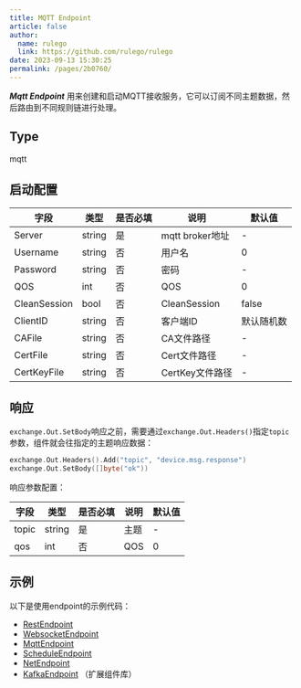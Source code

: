 ```yaml
---
title: MQTT Endpoint
article: false
author: 
  name: rulego
  link: https://github.com/rulego/rulego
date: 2023-09-13 15:30:25
permalink: /pages/2b0760/
---
```



***Mqtt Endpoint*** 用来创建和启动MQTT接收服务，它可以订阅不同主题数据，然后路由到不同规则链进行处理。

## Type

mqtt

## 启动配置

| 字段           | 类型     | 是否必填 | 说明            | 默认值   |
|--------------|--------|------|---------------|-------|
| Server       | string | 是    | mqtt broker地址 | -     |
| Username     | string | 否    | 用户名           | 0     |
| Password     | string | 否    | 密码            | -     |
| QOS          | int    | 否    | QOS           | 0     |
| CleanSession | bool   | 否    | CleanSession  | false |
| ClientID     | string | 否    | 客户端ID         | 默认随机数 |
| CAFile       | string | 否    | CA文件路径        | -     |
| CertFile     | string | 否    | Cert文件路径      | -     |
| CertKeyFile  | string | 否    | CertKey文件路径   | -     |

## 响应

`exchange.Out.SetBody`响应之前，需要通过`exchange.Out.Headers()`指定`topic`参数，组件就会往指定的主题响应数据：

```go
exchange.Out.Headers().Add("topic", "device.msg.response")
exchange.Out.SetBody([]byte("ok"))
```

响应参数配置：

| 字段    | 类型     | 是否必填 | 说明  | 默认值 |
|-------|--------|------|-----|-----|
| topic | string | 是    | 主题  | -   |
| qos   | int    | 否    | QOS | 0   |


## 示例

以下是使用endpoint的示例代码：
- [RestEndpoint](https://github.com/rulego/rulego/tree/main/examples/http_endpoint/http_endpoint.go)
- [WebsocketEndpoint](https://github.com/rulego/rulego/tree/main/endpoint/websocket/websocket_test.go)
- [MqttEndpoint](https://github.com/rulego/rulego/tree/main/endpoint/mqtt/mqtt_test.go)
- [ScheduleEndpoint](https://github.com/rulego/rulego/tree/main/endpoint/schedule/schedule_test.go)
- [NetEndpoint](https://github.com/rulego/rulego/tree/main/endpoint/net/net_test.go)
- [KafkaEndpoint](https://github.com/rulego/rulego-components/blob/main/endpoint/kafka/kafka_test.go) （扩展组件库）